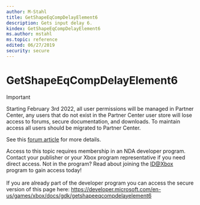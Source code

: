 ```yaml
---
author: M-Stahl
title: GetShapeEqCompDelayElement6
description: Gets input delay 6.
kindex: GetShapeEqCompDelayElement6
ms.author: mstahl
ms.topic: reference
edited: 06/27/2019
security: secure
---
```


# GetShapeEqCompDelayElement6
> [!IMPORTANT]
> Starting February 3rd 2022, all user permissions will be managed in Partner Center, any users that do not exist in the Partner Center user store will lose access to forums, secure documentation, and downloads. To maintain access all users should be migrated to Partner Center. <p></p>See this <a href="https://forums.xboxlive.com/articles/132187/breaking-change-user-access-for-forums-secure-docu.html">forum article</a> for more details.  

 Access to this topic requires membership in an NDA developer program. Contact your publisher or your Xbox program representative if you need direct access. Not in the program? Read about joining the <a href="https://www.xbox.com/Developers/id">ID@Xbox</a> program to gain access today!  <br/><br/>If you are already part of the developer program you can access the secure version of this page here: <a target="_blank" href="https://developer.microsoft.com/en-us/games/xbox/docs/gdk/getshapeeqcompdelayelement6">https://developer.microsoft.com/en-us/games/xbox/docs/gdk/getshapeeqcompdelayelement6</a>